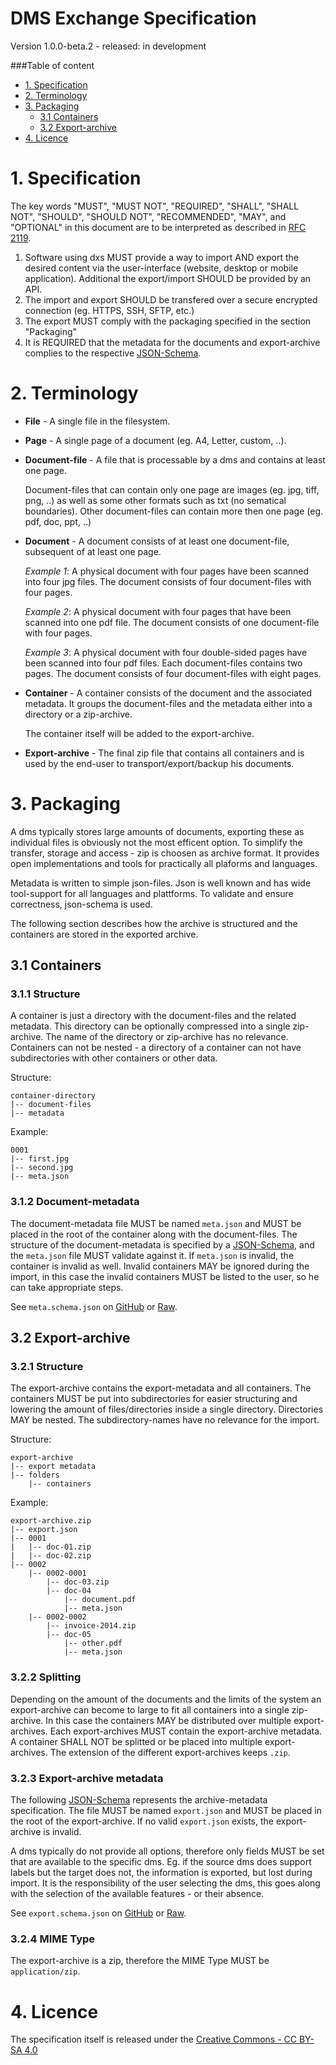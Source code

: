 # DMS Exchange Specification
Version 1.0.0-beta.2 - released: in development

###Table of content
* [1. Specification](#1-specification)
* [2. Terminology](#2-terminology)
* [3. Packaging](#3-packaging)
  * [3.1 Containers](#31-containers)
  * [3.2 Export-archive](#32-export-archive)
* [4. Licence](#4-licence)



# 1. Specification

The key words "MUST", "MUST NOT", "REQUIRED", "SHALL", "SHALL NOT", "SHOULD", "SHOULD NOT", "RECOMMENDED", "MAY", and "OPTIONAL" in this document are to be interpreted as described in [RFC 2119](http://tools.ietf.org/html/rfc2119).

1. Software using dxs MUST provide a way to import AND export the desired content via the user-interface (website, desktop or mobile application). Additional the export/import SHOULD be provided by an API.
2. The import and export SHOULD be transfered over a secure encrypted connection (eg. HTTPS, SSH, SFTP, etc.)
3. The export MUST comply with the packaging specified in the section "Packaging"
4. It is REQUIRED that the metadata for the documents and export-archive complies to the respective [JSON-Schema](http://json-schema.org/).



# 2. Terminology
* **File** - A single file in the filesystem.
* **Page** - A single page of a document (eg. A4, Letter, custom, ..).
* **Document-file** - A file that is processable by a dms and contains at least one page.

    Document-files that can contain only one page are images (eg. jpg, tiff, png, ..) as well as some other formats such as txt (no sematical boundaries). Other document-files can contain more then one page (eg. pdf, doc, ppt, ..)
* **Document** - A document consists of at least one document-file, subsequent of at least one page.

    *Example 1*: A physical document with four pages have been scanned into four jpg files. The document consists of four document-files with four pages.

    *Example 2*: A physical document with four pages that have been scanned into one pdf file. The document consists of one document-file with four pages.

    *Example 3*: A physical document with four double-sided pages have been scanned into four pdf files. Each document-files contains two pages. The document consists of four document-files with eight pages.
* **Container** - A container consists of the document and the associated metadata. It groups the document-files and the metadata either into a directory or a zip-archive.

    The container itself will be added to the export-archive.
* **Export-archive** - The final zip file that contains all containers and is used by the end-user to transport/export/backup his documents.



# 3. Packaging
A dms typically stores large amounts of documents, exporting these as individual files is obviously not the most efficent option. To simplify the transfer, storage and access - zip is choosen as archive format. It provides open implementations and tools for practically all plaforms and languages.

Metadata is written to simple json-files. Json is well known and has wide tool-support for all languages and plattforms. To validate and ensure correctness, json-schema is used.

The following section describes how the archive is structured and the containers are stored in the exported archive.

## 3.1 Containers

### 3.1.1 Structure
A container is just a directory with the document-files and the related metadata. This directory can be optionally compressed into a single zip-archive. The name of the directory or zip-archive has no relevance. Containers can not be nested - a directory of a container can not have subdirectories with other containers or other data.

Structure:
````
container-directory
|-- document-files
|-- metadata
````

Example:
````
0001
|-- first.jpg
|-- second.jpg
|-- meta.json
````

### 3.1.2 Document-metadata
The document-metadata file MUST be named `meta.json` and MUST be placed in the root of the container along with the document-files. The structure of the document-metadata is specified by a [JSON-Schema](http://json-schema.org/), and the `meta.json` file MUST validate against it. If `meta.json` is invalid, the container is invalid as well. Invalid containers MAY be ignored during the import, in this case the invalid containers MUST be listed to the user, so he can take appropriate steps.

See `meta.schema.json` on [GitHub](https://github.com/galan/dms-exchange-specification/blob/master/spec/1.0.0-beta.2/meta.schema.json) or [Raw](https://raw.githubusercontent.com/galan/dms-exchange-specification/master/spec/1.0.0-beta.2/meta.schema.json).


## 3.2 Export-archive

### 3.2.1 Structure
The export-archive contains the export-metadata and all containers. The containers MUST be put into subdirectories for easier structuring and lowering the amount of files/directories inside a single directory. Directories MAY be nested. The subdirectory-names have no relevance for the import.

Structure:
````
export-archive
|-- export metadata
|-- folders
    |-- containers
````

Example:
````
export-archive.zip
|-- export.json
|-- 0001
|   |-- doc-01.zip
|   |-- doc-02.zip
|-- 0002
    |-- 0002-0001
        |-- doc-03.zip
        |-- doc-04
            |-- document.pdf
            |-- meta.json
    |-- 0002-0002
        |-- invoice-2014.zip
        |-- doc-05
            |-- other.pdf
            |-- meta.json
````

### 3.2.2 Splitting
Depending on the amount of the documents and the limits of the system an export-archive can become to large to fit all containers into a single zip-archive. In this case the containers MAY be distributed over multiple export-archives. Each export-archives MUST contain the export-archive metadata. A container SHALL NOT be splitted or be placed into multiple export-archives. The extension of the different export-archives keeps `.zip`.

### 3.2.3 Export-archive metadata
The following [JSON-Schema](http://json-schema.org/) represents the archive-metadata specification. The file MUST be named `export.json` and MUST be placed in the root of the export-archive. If no valid `export.json` exists, the export-archive is invalid.

A dms typically do not provide all options, therefore only fields MUST be set that are available to the specific dms. Eg. if the source dms does support labels but the target does not, the information is exported, but lost during import. It is the responsibility of the user selecting the dms, this goes along with the selection of the available features - or their absence.

See `export.schema.json` on [GitHub](https://github.com/galan/dms-exchange-specification/blob/master/spec/1.0.0-beta.2/export.schema.json) or [Raw](https://raw.githubusercontent.com/galan/dms-exchange-specification/master/spec/1.0.0-beta.2/export.schema.json).

### 3.2.4 MIME Type
The export-archive is a zip, therefore the MIME Type MUST be `application/zip`.



# 4. Licence
The specification itself is released under the [Creative Commons - CC BY-SA 4.0](http://creativecommons.org/licenses/by-sa/4.0/)
